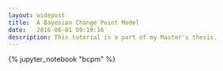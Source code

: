```yaml
---
layout: widepost
title:  A Bayesian Change Point Model
date:   2016-06-01 09:19:16
description: This tutorial is a part of my Master's thesis.
---
```


{% jupyter_notebook "bcpm" %}












